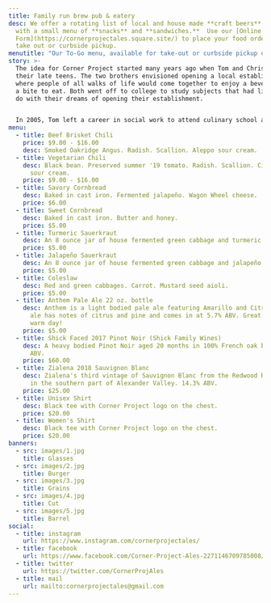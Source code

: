```yaml
---
title: Family run brew pub & eatery
desc: We offer a rotating list of local and house made **craft beers** along
  with a small menu of **snacks** and **sandwiches.**  Use our [Online Ordering
  Form](https://cornerprojectales.square.site/) to place your food order for
  take out or curbside pickup.
menutitle: "Our To-Go menu, available for take-out or curbside pickup only! "
story: >-
  The idea for Corner Project started many years ago when Tom and Chris were in
  their late teens. The two brothers envisioned opening a local establishment
  where people of all walks of life would come together to enjoy a beverage and
  a bite to eat. Both went off to college to study subjects that had little to
  do with their dreams of opening their establishment.


  In 2005, Tom left a career in social work to attend culinary school and a few years later, Chris began brewing beer on his stove-top. In early 2017 the two of them revisited their dream in a more serious mindset and brought the concept of Corner Project to fruition.
menu:
  - title: Beef Brisket Chili
    price: $9.00 - $16.00
    desc: Smoked Oakridge Angus. Radish. Scallion. Aleppo sour cream.
  - title: Vegetarian Chili
    desc: Black bean. Preserved summer '19 tomato. Radish. Scallion. Cilantro lime
      sour cream.
    price: $9.00 - $16.00
  - title: Savory Cornbread
    desc: Baked in cast iron. Fermented jalapeño. Wagon Wheel cheese.
    price: $6.00
  - title: Sweet Cornbread
    desc: Baked in cast iron. Butter and honey.
    price: $5.00
  - title: Turmeric Sauerkraut
    desc: An 8 ounce jar of house fermented green cabbage and turmeric.
    price: $5.00
  - title: Jalapeño Sauerkraut
    desc: An 8 ounce jar of house fermented green cabbage and jalapeño.
    price: $5.00
  - title: Coleslaw
    desc: Red and green cabbages. Carrot. Mustard seed aioli.
    price: $5.00
  - title: Anthem Pale Ale 22 oz. bottle
    desc: Anthem is a light bodied pale ale featuring Amarillo and Citra hops. This
      ale has notes of citrus and pine and comes in at 5.7% ABV. Great for a
      warm day!
    price: $5.00
  - title: Shick Faced 2017 Pinot Noir (Shick Family Wines)
    desc: A heavy bodied Pinot Noir aged 20 months in 100% French oak barrels. 14.8%
      ABV.
    price: $60.00
  - title: Zialena 2018 Sauvignon Blanc
    desc: Zialena's third vintage of Sauvignon Blanc from the Redwood Ranch Vineyard
      in the southern part of Alexander Valley. 14.3% ABV.
    price: $25.00
  - title: Unisex Shirt
    desc: Black tee with Corner Project logo on the chest.
    price: $20.00
  - title: Women's Shirt
    desc: Black tee with Corner Project logo on the chest.
    price: $20.00
banners:
  - src: images/1.jpg
    title: Glasses
  - src: images/2.jpg
    title: Burger
  - src: images/3.jpg
    title: Grains
  - src: images/4.jpg
    title: Cut
  - src: images/5.jpg
    title: Barrel
social:
  - title: instagram
    url: https://www.instagram.com/cornerprojectales/
  - title: facebook
    url: https://www.facebook.com/Corner-Project-Ales-2271146709785008/
  - title: twitter
    url: https://twitter.com/CornerProjAles
  - title: mail
    url: mailto:cornerprojectales@gmail.com
---
```


